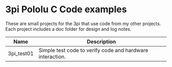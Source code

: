 3pi Pololu C Code examples
==========================

These are small projects for the 3pi that use code from my other projects.
Each project includes a doc folder for design and log notes.  

|        Name         | Description                                                |
|---------------------|------------------------------------------------------------|
|3pi_test01 | Simple test code to verify code and hardware interaction.|  
